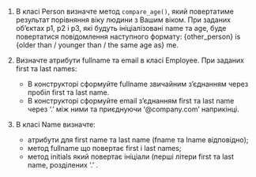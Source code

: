 1. В класі Person визначте метод `compare_age()`, який повертатиме результат порівняння віку людини з Вашим віком. При заданих об’єктах p1, p2 і p3, які будуть ініціалізовані name та age, буде повертатися повідомлення наступного формату:
{other_person} is {older than / younger than / the same age as} me.

2. Визначте атрибути fullname та email в класі Employee. При заданих first та last names:
   - В конструкторі сформуйте fullname звичайним з’єднанням через пробіл first та last name.
   - В конструкторі сформуйте email з’єднанням first та last name через ‘.’ між ними та приєднуючи  ‘@company.com’ наприкінці.

3. В класі Name визначте:
   - атрибути для first name та last name (fname та lname відповідно);
   - метод fullname що повертає first і last names;
   - метод initials який повертає ініціали (перші літери first та last name, розділених ‘.’ .
